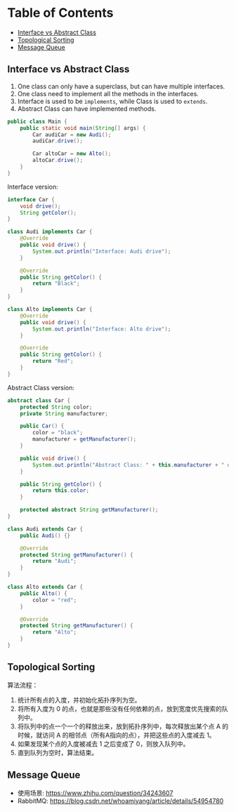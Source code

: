 # Table of Contents
- [Interface vs Abstract Class](#interface-vs-abstract-class)
- [Topological Sorting](#topological-sorting)
- [Message Queue](#message-queue)


## Interface vs Abstract Class
1. One class can only have a superclass, but can have multiple interfaces.
2. One class need to implement all the methods in the interfaces.
3. Interface is used to be `implements`, while Class is used to `extends`.
4. Abstract Class can have implemented methods.

```java
public class Main {
    public static void main(String[] args) {
        Car audiCar = new Audi();
        audiCar.drive();

        Car altoCar = new Alto();
        altoCar.drive();
    }
}
```

Interface version:
```java
interface Car {
    void drive();
    String getColor();
}

class Audi implements Car {
    @Override
    public void drive() {
        System.out.println("Interface: Audi drive");
    }

    @Override
    public String getColor() {
        return "Black";
    }
}

class Alto implements Car {
    @Override
    public void drive() {
        System.out.println("Interface: Alto drive");
    }

    @Override
    public String getColor() {
        return "Red";
    }
}
```

Abstract Class version:
```java
abstract class Car {
    protected String color;
    private String manufacturer;

    public Car() {
        color = "black";
        manufacturer = getManufacturer();
    }

    public void drive() {
        System.out.println("Abstract Class: " + this.manufacturer + " drive");
    }

    public String getColor() {
        return this.color;
    }

    protected abstract String getManufacturer();
}

class Audi extends Car {
    public Audi() {}

    @Override
    protected String getManufacturer() {
        return "Audi";
    }
}

class Alto extends Car {
    public Alto() {
        color = "red";
    }

    @Override
    protected String getManufacturer() {
        return "Alto";
    }
}
```

## Topological Sorting
算法流程：
1. 统计所有点的入度，并初始化拓扑序列为空。
2. 将所有入度为 0 的点，也就是那些没有任何依赖的点，放到宽度优先搜索的队列中。
3. 将队列中的点一个一个的释放出来，放到拓扑序列中，每次释放出某个点 A 的时候，就访问 A 的相邻点（所有A指向的点），并把这些点的入度减去 1。
4. 如果发现某个点的入度被减去 1 之后变成了 0，则放入队列中。
5. 直到队列为空时，算法结束。


## Message Queue
- 使用场景: https://www.zhihu.com/question/34243607
- RabbitMQ: https://blog.csdn.net/whoamiyang/article/details/54954780

